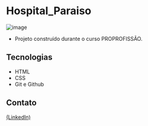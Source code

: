 # Hospital_Paraiso

![image](https://github.com/JoaoEduSB/Hospital_Paraiso/assets/146045770/e49836b4-ca0e-4794-897e-b79e9703ff3f)

- Projeto construído durante o curso PROPROFISSÃO.

## Tecnologias

- HTML
- CSS
- Git e Github

## Contato
[(LinkedIn)](https://www.linkedin.com/in/joaoedusb/)
